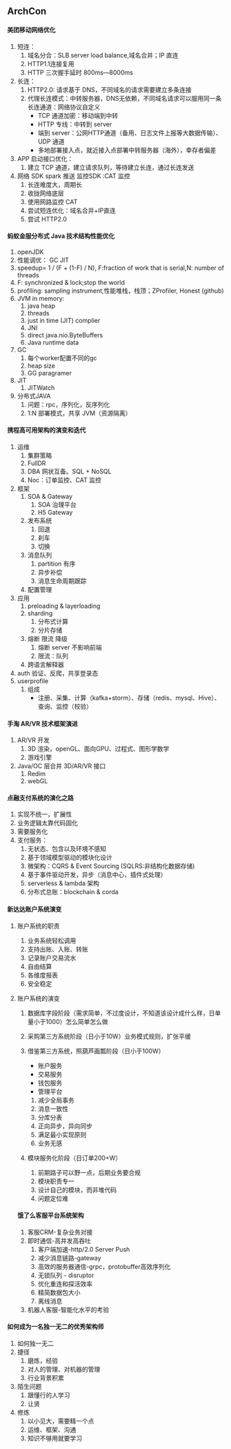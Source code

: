 ## ArchCon

#### 美团移动网络优化

1. 短连：
   1. 域名分合：SLB  server load balance,域名合并；IP 直连
   2. HTTP1.1连接复用
   3. HTTP 三次握手延时  800ms—8000ms
2. 长连：
   1. HTTP2.0: 请求基于 DNS，不同域名的请求需要建立多条连接
   2. 代理长连模式：中转服务器，DNS无依赖，不同域名请求可以服用同一条长连通道：网络协议自定义
      * TCP 通道加密：移动端到中转
      * HTTP 专线：中转到 server
      * 端到 server：公网HTTP通道（备用、日志文件上报等大数据传输）、UDP 通道
      * 多地部署接入点，就近接入点部署中转服务器（海外），幸存者偏差
3. APP 启动接口优化：
   1. 建立 TCP 通道，建立请求队列，等待建立长连，通过长连发送
4. 网络 SDK spark  推送   监控SDK :CAT 监控
   1. 长连难度大，周期长
   2. 收拢网络底层
   3. 使用网路监控 CAT 
   4. 尝试短连优化：域名合并+IP直连
   5. 尝试 HTTP2.0

#### 蚂蚁金服分布式 Java 技术结构性能优化

1. openJDK 
2. 性能调优： GC  JIT
3. speedup= 1 / (F + (1-F) / N), F:fraction of work that is serial,N: number of threads
4. F: synchronized & lock;stop the world
5. profiling: sampling   instrument,性能堆栈，栈顶；ZProfiler, Honest (github)
6. JVM in memory:
   1. java heap
   2. threads
   3. just in time (JIT) complier
   4. JNI
   5.  direct java.nio.ByteBuffers
   6. Java runtime data
7. GC
   1. 每个worker配置不同的gc
   2. heap size
   3. GG paragramer
8. JIT 
   1. JITWatch
9. 分布式JAVA
   1. 问题：rpc，序列化，反序列化
   2. 1:N 部署模式，共享 JVM（资源隔离）

#### 携程高可用架构的演变和迭代

1. 运维
   1. 集群策略
   2. FullDR
   3. DBA  网状互备。SQL + NoSQL
   4. Noc：订单监控、CAT 监控
2. 框架
   1. SOA & Gateway
      1. SOA 治理平台
      2. H5 Gateway
   2. 发布系统
      1. 回退
      2. 刹车
      3. 切换
   3. 消息队列
      1. partition 有序
      2. 异步补偿
      3. 消息生命周期跟踪
   4. 配置管理
3. 应用
   1. preloading & layerloading
   2. sharding
      1. 分布式计算
      2. 分片存储
   3. 熔断 限流 降级
      1. 熔断 server 不影响前端
      2. 限流：队列
   4. 跨语言解释器
4. auth 验证、反爬，共享登录态
5. userprofile
   1. 组成
      * 注册、采集、计算（kafka+storm）、存储（redis、mysql、Hive）、查询、监控（校验）

#### 手淘 AR/VR 技术框架演进

1. AR/VR 开发
   1. 3D 渲染，openGL、面向GPU、过程式、图形学数学
   2. 游戏引擎
2. Java/OC 层合并 3D/AR/VR 接口
   1. Redim
   2. webGL

#### 点融支付系统的演化之路

1. 实现不统一，扩展性
2. 业务逻辑太靠代码固化
3. 需要服务化
4. 支付服务：
   1. 无状态、包含以及环境不感知
   2. 基于领域模型驱动的模块化设计
   3. 微架构：CQRS & Event Sourcing  (SQLRS:非结构化数据存储)
   4. 基于事件驱动开发，异步（消息中心，插件式处理）
   5. serverless & lambda 架构
   6. 分布式总账：blockchain & corda

#### 新达达账户系统演变

1. 账户系统的职责

   1. 业务系统轻松调用
   2. 支持出账、入账、转账
   3. 记录账户交易流水
   4. 自由结算
   5. 各维度报表
   6. 安全稳定

2. 账户系统的演变

   1. 数据库字段阶段（需求简单，不过度设计，不知道该设计成什么样，日单量小于1000）怎么简单怎么做

   2. 采购第三方系统阶段（日小于10W）业务模式规则，扩张平缓

   3. 借鉴第三方系统，照葫芦画瓢阶段（日小于100W）

      * 账户服务
      * 交易服务
      * 钱包服务
      * 管理平台

      1. 减少全局事务
      2. 消息一致性
      3. 分库分表
      4. 正向异步，异向同步
      5. 满足最小实现原则
      6. 业务无感

   4. 模块服务化阶段（日订单200+W）

      1. 前期路子可以野一点，后期业务要合规
      2. 模块职责专一
      3. 设计自己的模块，而非堆代码
      4. 问题定位难

   #### 饿了么客服平台系统架构

   1. 客服CRM-复杂业务对接
   2. 即时通信-高并发高吞吐
      1. 客户端加速-http/2.0  Server Push
      2. 减少消息链路-gateway
      3. 高效的服务器通信-grpc，protobuffer高效序列化
      4. 无锁队列 - disruptor
      5. 优化重连和探活效率
      6. 精简数据包大小
      7. 离线消息
   3. 机器人客服-智能化水平的考验

#### 如何成为一名独一无二的优秀架构师

1. 如何独一无二
2. 捷径
   1. 磨炼，经验
   2. 对人的管理、对机器的管理
   3. 行业背景积累
3. 陌生问题
   1. 跟懂行的人学习
   2. 让贤
4. 修炼
   1. 以小见大，需要精一个点
   2. 运维、框架、沟通
   3. 知识不够用就要学习